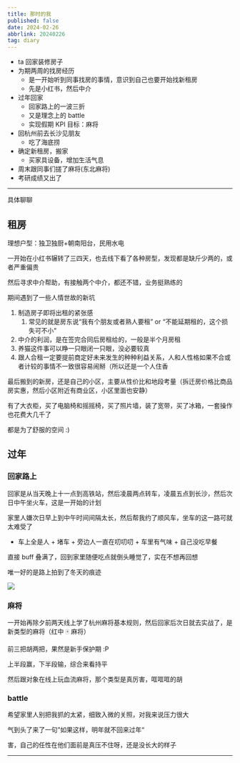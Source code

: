 ```yaml
---
title: 那时的我
published: false
date: 2024-02-26
abbrlink: 20240226
tag: diary
---
```


- ta 回家装修房子
- 为期两周的找房经历
  - 是一开始听到同事找房的事情，意识到自己也要开始找新租房
  - 先是小红书，然后中介
- 过年回家
  - 回家路上的一波三折
  - 又是理念上的 battle
  - 实现假期 KPI 目标：麻将
- 回杭州前去长沙见朋友
  - 吃了海底捞
- 确定新租房，搬家
  - 买家具设备，增加生活气息
- 周末跟同事们搓了麻将(东北麻将)
- 考研成绩又出了

<hr />

具体聊聊

## 租房

理想户型：独卫独厨+朝南阳台，民用水电

一开始在小红书辗转了三四天，也去线下看了各种房型，发现都是缺斤少两的，或者严重偏贵

然后寻求中介帮助，有接触两个中介，都还不错，业务挺熟练的

期间遇到了一些人情世故的新坑

1. 制造房子即将出租的紧张感
   1. 常见的就是房东说“我有个朋友或者熟人要租” or “不能延期租的，这个损失可不小”
2. 中介的利润，是在签完合同后房租给的，一般是半个月房租
3. 养猫这件事可以睁一只眼闭一只眼，没必要较真
4. 跟人合租一定要提前商定好未来发生的种种利益关系，人和人性格如果不合或者计较的事情不一致很容易闹掰（所以还是一个人住香

最后搬到的新房，还是自己的小区，主要从性价比和地段考量（拆迁房价格比商品房实惠，然后小区附近有商业区，小区里面也安静）

有了大衣柜，买了电脑椅和摇摇椅，买了照片墙，装了宽带，买了冰箱，一套操作也花费大几千了

都是为了舒服的空间 :)

## 过年

### 回家路上

回家是从当天晚上十一点到高铁站，然后凌晨两点转车，凌晨五点到长沙，然后次日中午坐火车，这是一开始的计划

家里人嫌次日早上到中午时间间隔太长，然后帮我约了顺风车，坐车的这一路可就太难受了

- 车上全是人 + 堵车 + 旁边人一直在叨叨叨 + 车里有气味 + 自己没吃早餐

直接 buff 叠满了，回到家里随便吃点就倒头睡觉了，实在不想再回想

唯一好的是路上拍到了冬天的痕迹

![](https://cdn.jsdelivr.net/gh/jiechen257/personal-gallery@main/img/202402281648928.png)

### 麻将

一开始再除夕前两天线上学了杭州麻将基本规则，然后回家后次日就去实战了，是新类型的麻将（红中 🀄️ 麻将）

前三把胡两把，果然是新手保护期 :P

上半段赢，下半段输，综合来看持平

然后跟对象在线上玩血流麻将，那个类型是真厉害，哐哐哐的胡

### battle

希望家里人别把我抓的太紧，细致入微的关照，对我来说压力很大

气到头了来了一句”如果这样，明年就不回来过年“

害，自己的任性在他们面前是真压不住呀，还是没长大的样子

<hr />
